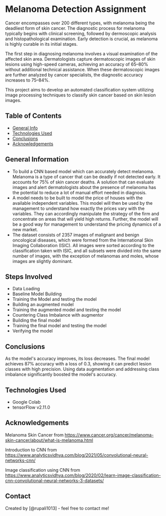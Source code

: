 # Melanoma Detection Assignment
Cancer encompasses over 200 different types, with melanoma being the deadliest form of skin cancer. The diagnostic process for melanoma typically begins with clinical screening, followed by dermoscopic analysis and histopathological examination. Early detection is crucial, as melanoma is highly curable in its initial stages.

The first step in diagnosing melanoma involves a visual examination of the affected skin area. Dermatologists capture dermatoscopic images of skin lesions using high-speed cameras, achieving an accuracy of 65–80% without additional technical assistance. When these dermatoscopic images are further analyzed by cancer specialists, the diagnostic accuracy increases to 75–84%.

This project aims to develop an automated classification system utilizing image processing techniques to classify skin cancer based on skin lesion images.


## Table of Contents
* [General Info](#general-information)
* [Technologies Used](#technologies-used)
* [Conclusions](#conclusions)
* [Acknowledgements](#acknowledgements)

<!-- You can include any other section that is pertinent to your problem -->

## General Information
- To build a CNN based model which can accurately detect melanoma. Melanoma is a type of cancer that can be deadly if not detected early. It accounts for 75% of skin cancer deaths. A solution that can evaluate images and alert dermatologists about the presence of melanoma has the potential to reduce a lot of manual effort needed in diagnosis.
- A model needs to be built to model the price of houses with the available independent variables. This model will then be used by the management to understand how exactly the prices vary with the variables. They can accordingly manipulate the strategy of the firm and concentrate on areas that will yield high returns. Further, the model will be a good way for management to understand the pricing dynamics of a new market.
- The dataset consists of 2357 images of malignant and benign oncological diseases, which were formed from the International Skin Imaging Collaboration (ISIC). All images were sorted according to the classification taken with ISIC, and all subsets were divided into the same number of images, with the exception of melanomas and moles, whose images are slightly dominant.

<!-- You don't have to answer all the questions - just the ones relevant to your project. -->

## Steps Involved

- Data Loading
- Baseline Model Building
- Training the Model and testing the model
- Building an augmented model
- Training the augmented model and testing the model
- Countering Class Imbalance with augmentor
- Building the final model
- Training the final model and testing the model
- Verifying the model

## Conclusions
As the model's accuracy improves, its loss decreases. The final model achieves 87% accuracy with a loss of 0.3, showing it can predict lesion classes with high precision. Using data augmentation and addressing class imbalance significantly boosted the model's accuracy.

<!-- You don't have to answer all the questions - just the ones relevant to your project. -->


## Technologies Used
- Google Colab
- tensorFlow v2.11.0

<!-- As the libraries versions keep on changing, it is recommended to mention the version of library used in this project -->

## Acknowledgements
Melanoma Skin Cancer from https://www.cancer.org/cancer/melanoma-skin-cancer/about/what-is-melanoma.html

Introduction to CNN from https://www.analyticsvidhya.com/blog/2021/05/convolutional-neural-networks-cnn/

Image classification using CNN from https://www.analyticsvidhya.com/blog/2020/02/learn-image-classification-cnn-convolutional-neural-networks-3-datasets/


## Contact
Created by [@rupali1013] - feel free to contact me!


<!-- Optional -->
<!-- ## License -->
<!-- This project is open source and available under the [... License](). -->

<!-- You don't have to include all sections - just the one's relevant to your project -->
